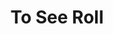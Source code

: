 ---
layout: place
title: "To See Roll"
permalink: /nevada/las-vegas/to-see-roll.html
stateAbbr: NV
stateName: Nevada
cityName: Las Vegas
seo:
  name: "To See Roll"
  type: Restaurant
  links: http://toseeroll.com/
description: "To See Roll serves delicious sushi in Las Vegas, Nevada. Try fresh Japanese dishes for a great dining experience. Available for takeout, lunch, and dinner."
place_id: ChIJFU-AGMzHyIARrJndeZWtDmQ
photos:
  - name: >-
      places/ChIJFU-AGMzHyIARrJndeZWtDmQ/photos/AeeoHcI0ySvexG_NekcPQlskYWHzPw1E4UMS8iSlSy7aQu1OyLm1ada9X4J4Kq-12ip554lWdHZK6iufKcPIwu3-XAVUymc7grYjerBA_avt5y78cjWS_JkXdWilUi9j88yDjwxzCR4w83zNt60YUIOL5GD6SlNmbP_YjYv8jDsVDbiZNBYHoLTgzTgfon0STKiVCNvas1FWCFmvvolCbqEPFW7fLjSyx-wtPZtMIbUYaDLTulHbnHfVeV10L4po7diNeXXxaSrdD5JaoObVgotxJgr9hDASgI02iy_m4rSx5Q8w6FAHONYI0TyEuKrbK9X8LW2To9Eyf2MyG7OVvYoLgkswluVJru6_li10sGFGq1_9ZeHyiorfZw89R5WeAPuRzXx60WMnigCHNaIe2eEKZepgzXg2tHornTofIUqmjBoUCxVy
    widthPx: 4000
    heightPx: 3000
    authorAttributions:
      - displayName: Motostine Collective
        uri: https://maps.google.com/maps/contrib/109476504448318258513
        photoUri: >-
          https://lh3.googleusercontent.com/a-/ALV-UjXud85U3Nt-pgpyvOaC_TmpZqDZZchHNoqNeU-keghSEN5o4dKeyQ=s100-p-k-no-mo
    flagContentUri: >-
      https://www.google.com/local/imagery/report/?cb_client=maps_api_places.places_api&image_key=!1e10!2sCIHM0ogKEICAgICxp6Wh5wE&hl=en-US
    googleMapsUri: >-
      https://www.google.com/maps/place//data=!3m4!1e2!3m2!1sCIHM0ogKEICAgICxp6Wh5wE!2e10!4m2!3m1!1s0x80c8c7cc18804f15:0x640ead9579dd99ac
  - name: >-
      places/ChIJFU-AGMzHyIARrJndeZWtDmQ/photos/AeeoHcJAXZJB-ek3in2oLiQK3o09fCiOj3RRVd6rXaw_00bu9VdB7F-QRG2xbpnEb5U3OQw_CLCJBW_V9cPY8EWoYFG_tTfDB0I2cHGZU0uX5kS6zWK5fG2nrqabx24BBQAGbwIk9duP7O-0JLRBSgTbmXxLjHv9jMThIetl3w3IDGaH9QpOTlqIJp1TLApy3S_TOcgsRhEcOs669fTn-foDo2Mc6H99u-vw_XMnPagU072-pi6Kw8HEDa19ETdKAuamy5krB24RfYGVKD8pE9o2NloqC-8du9Q1Ba6Ul9BwDiKGZ1Im-E7AdXjBogDNctmVMVuLzLKXV01VIMOMJEx4wSZdZedZBwODgvk5oWVOJG4uI7yNwjAtOxX7eSLNeKoJdTz0W3fnHzA84aI8EOpN0BU6NY-ofgIgdUJNvW-kzbRnv2M
    widthPx: 4032
    heightPx: 3024
    authorAttributions:
      - displayName: Shay Riego
        uri: https://maps.google.com/maps/contrib/114673269164313155736
        photoUri: >-
          https://lh3.googleusercontent.com/a/ACg8ocIyOG8aLmw3TBYNHFIjFbptGuP07NEr52wMaMQolhO4TSsiOw=s100-p-k-no-mo
    flagContentUri: >-
      https://www.google.com/local/imagery/report/?cb_client=maps_api_places.places_api&image_key=!1e10!2sCIHM0ogKEICAgICk7My4iAE&hl=en-US
    googleMapsUri: >-
      https://www.google.com/maps/place//data=!3m4!1e2!3m2!1sCIHM0ogKEICAgICk7My4iAE!2e10!4m2!3m1!1s0x80c8c7cc18804f15:0x640ead9579dd99ac
  - name: >-
      places/ChIJFU-AGMzHyIARrJndeZWtDmQ/photos/AeeoHcI8ZuVR1ACOjC6DC8YPG2nV-IYZA_Y8VlFZL1L5N-MCUpXNr7NoQHVq3JN9IeGWjn_Jz_f6hffZumKfUvJBKPSuk9HOAtVEcpFnndH4xqRt81jKc9djUUNP72LtlBWYsmTXzhA1h2jCXdDDJztH0v4121WaIfwfbAFtyxEaWckAkgLf-TVG91kNWM6re724eTl7dHIlCMBxCkI9x4JxZBvACWKB6tcUe3Wbbo3dnRn_kBVfJdaiPrHqUsuIVwgCtQ4bJfD87w3DCWF17LYDUpx-FrZrCZyPslkHn5bjiLGaJGmwH7kNM6Tr35iT36ZXTnfsCIJGjZp8VVjY8UIOOViZE9bwrIWbSq6ln_IZJKDfondQ-Mw25nDZAjDoP9_JnHW0nhu6nwQydP1Lgu-cAtyOf0PvdfKywl1rfi27gb8ujtGd
    widthPx: 4032
    heightPx: 3024
    authorAttributions:
      - displayName: JJ
        uri: https://maps.google.com/maps/contrib/102397102239087335148
        photoUri: >-
          https://lh3.googleusercontent.com/a/ACg8ocLu4kku4zAavI__Bh4NKvpDnlx7btnjZKVBUypQLd9o9nJEWA=s100-p-k-no-mo
    flagContentUri: >-
      https://www.google.com/local/imagery/report/?cb_client=maps_api_places.places_api&image_key=!1e10!2sCIHM0ogKEICAgMDIgKW8pAE&hl=en-US
    googleMapsUri: >-
      https://www.google.com/maps/place//data=!3m4!1e2!3m2!1sCIHM0ogKEICAgMDIgKW8pAE!2e10!4m2!3m1!1s0x80c8c7cc18804f15:0x640ead9579dd99ac
  - name: >-
      places/ChIJFU-AGMzHyIARrJndeZWtDmQ/photos/AeeoHcKG3GCEhpOCZyufEvR-yTRNQd0PMRE3OMP2S9tgJzvfH19MkMV-jA0o405p9BRtwN1Mxl2K21GsITrLPbuIscVb6DocI0x4w_tUqMmhKeUBEvmJzxEmovkGEuoH32RoqR5GWcPvcsCcUm8sXsWGWraix5kaSlMj9CnqOdFB6cy5sJjuh7mQBhDghdFs1MFrTPsiAZuEcap_qLdM_nv4qz0W4cC4wsvvBjOykNLg5-8C_p0Zm6lgo96uU0IMDyX8OBUVAFf_RPJKLz82UYnQipDhKWIn0B42pQl9vkzLKBUPMMPTzQ3eHiiuMbQuqHyFtfdBoCFQSscHp-QHq8iWHdQdS0KVI5iRdBOBnDrfugOQj96MIqR0zRTq6t1jkGsDAGi_rRj8vRDU0f_FACy74DulP-cLUuHtBHZvWuL9K0ftHg
    widthPx: 4800
    heightPx: 3600
    authorAttributions:
      - displayName: Dustin Szabo
        uri: https://maps.google.com/maps/contrib/104651232968117578259
        photoUri: >-
          https://lh3.googleusercontent.com/a-/ALV-UjU7EsFZx2-wlt_DwTt87O6uN2SjfhurnbE6Rws0RmzrEm4-ld-bCA=s100-p-k-no-mo
    flagContentUri: >-
      https://www.google.com/local/imagery/report/?cb_client=maps_api_places.places_api&image_key=!1e10!2sCIHM0ogKEICAgICr9tudZA&hl=en-US
    googleMapsUri: >-
      https://www.google.com/maps/place//data=!3m4!1e2!3m2!1sCIHM0ogKEICAgICr9tudZA!2e10!4m2!3m1!1s0x80c8c7cc18804f15:0x640ead9579dd99ac
  - name: >-
      places/ChIJFU-AGMzHyIARrJndeZWtDmQ/photos/AeeoHcKu2FOOKDWC0mQa8OTIMwJgMMkFTrz4sHk7K3aPkzDvGt3Flba4ceErmK0LLKOjc5yJcHjCqzBcW0Tp2cyCCTDvJNX6XOgVXYIadWfMJXzNn8j_RH__mIF2j33w3_BpJm3PLhn-RzHJC79RzNcaweOtXuyFEk0MuglRpgGzKKjo1Aw9jw_CFzl2WWWfm6jYgr1bvjGT-hGRTED8xGPb7q6wj6OB4lgYCfpeBPvBv9tcCZo9Jjh1QHfrmMhK5Aq_8E6XJA6mrr2DcOV-7fXAlT73lE23eUx1koNR501rgWgSH9RLDCPuTungIzA5MDsq0iOs0LoBXacyDYvD-xX9q9xc-swjFw-6nUx6siW-SX5ctq_al_Kb1CUjEM_3et_C2bA6g27Yvc3t4ZiX66O_Tz_lNJ7VmadWHvmm8p49Op9eHQ
    widthPx: 4000
    heightPx: 3000
    authorAttributions:
      - displayName: Motostine Collective
        uri: https://maps.google.com/maps/contrib/109476504448318258513
        photoUri: >-
          https://lh3.googleusercontent.com/a-/ALV-UjXud85U3Nt-pgpyvOaC_TmpZqDZZchHNoqNeU-keghSEN5o4dKeyQ=s100-p-k-no-mo
    flagContentUri: >-
      https://www.google.com/local/imagery/report/?cb_client=maps_api_places.places_api&image_key=!1e10!2sCIHM0ogKEICAgICxp6XpLw&hl=en-US
    googleMapsUri: >-
      https://www.google.com/maps/place//data=!3m4!1e2!3m2!1sCIHM0ogKEICAgICxp6XpLw!2e10!4m2!3m1!1s0x80c8c7cc18804f15:0x640ead9579dd99ac
  - name: >-
      places/ChIJFU-AGMzHyIARrJndeZWtDmQ/photos/AeeoHcLxaLt45qlLp3FJi69bfrzSyXdpQ4OWxj0aK3n3r5Xkm_s91pJYAbdOl_-wOOhSeLbBQx8F8uiPFzA_LY8BbSfBwCHr36kxb1d9_qrLfKTH6r2beuWsOrCq5giBRfxigJvru40ihaSWuWejhi3K__3xPNPtvkQ3Jw-uLtrJMDhcbGMq6GEX0xJqFCHtaSs6Zv40ZCXXro4nhrO1AaDwLJ2aRJU9ovW47K6VaDsoHKzi54_iWJa4XbblY87_6I2L-7xtcwvoa19S4F5P84-sCVTMKARlt-N-RUHIfrwfxriA4obs1EDBbVoke7Vpohk7HY_yL2BvnJ-6jWMsi4idjZlfOCQqoekRjo54M0UTeI10_d8fEdY2cEkz2gz7dqs5sYo-mRm-D9X4BQj1dDBl29VW_fyrnzrmO2_Sk4UyTiHI_Q
    widthPx: 1862
    heightPx: 1785
    authorAttributions:
      - displayName: Ava L
        uri: https://maps.google.com/maps/contrib/116674477245713427320
        photoUri: >-
          https://lh3.googleusercontent.com/a/ACg8ocLur8rE9tpynkNi4-GtVfdvRMofMG7EbpN7quGZeOp3-TwFvD4=s100-p-k-no-mo
    flagContentUri: >-
      https://www.google.com/local/imagery/report/?cb_client=maps_api_places.places_api&image_key=!1e10!2sCIHM0ogKEICAgIC3-urjGQ&hl=en-US
    googleMapsUri: >-
      https://www.google.com/maps/place//data=!3m4!1e2!3m2!1sCIHM0ogKEICAgIC3-urjGQ!2e10!4m2!3m1!1s0x80c8c7cc18804f15:0x640ead9579dd99ac
  - name: >-
      places/ChIJFU-AGMzHyIARrJndeZWtDmQ/photos/AeeoHcKBPKBf7Fm8JBRUSMjvYUQNsqwQZ9Z6SEWHt5H2UzrwZ9uzxpmc0kXS78AgvD2Hdfesbs2tQQvST-lf1xteIM3d_OoqikV2T2AO0CErBkJVxmjyPfZcu0Zcl5Vc7kKaGRLLW2LRuzrBbm13I7U4mdEY9FylXgLe-jedANkqg8OLvt3HYjLZ2PDPTD5gS-S5P7R7bwcE0QndN1GPpLrqGPfFAMndn5EcWZgEgigUIxt1Kws0EA8U1eHgISRUFpGqWK6m0HE6n9bICv-ENhL2iNZPdn3NPXf7EVrPnD3KY71UZh-er-bgFc6FvVLJ74ssFuYryw3vj1a9msWLM8j_QE5I1DsrvoTwXOwX7YauwbJQKPWe_bfunAyIQV8_TxCYNe0wEtssmJIlbj9XMdFRDMdFy7h1v-wpJBSgo20sjh1ZUQ
    widthPx: 4800
    heightPx: 3600
    authorAttributions:
      - displayName: Dustin Szabo
        uri: https://maps.google.com/maps/contrib/104651232968117578259
        photoUri: >-
          https://lh3.googleusercontent.com/a-/ALV-UjU7EsFZx2-wlt_DwTt87O6uN2SjfhurnbE6Rws0RmzrEm4-ld-bCA=s100-p-k-no-mo
    flagContentUri: >-
      https://www.google.com/local/imagery/report/?cb_client=maps_api_places.places_api&image_key=!1e10!2sCIHM0ogKEICAgICr9tudFA&hl=en-US
    googleMapsUri: >-
      https://www.google.com/maps/place//data=!3m4!1e2!3m2!1sCIHM0ogKEICAgICr9tudFA!2e10!4m2!3m1!1s0x80c8c7cc18804f15:0x640ead9579dd99ac
  - name: >-
      places/ChIJFU-AGMzHyIARrJndeZWtDmQ/photos/AeeoHcIXlxN8iKs-NaeeT708B3eMjiefCFx2mzYZhrL30DqO2X7gBwPSPf__DSkwcII8aPK1VWYmpzKfGY81w_C9mX9sXaVK5zP7OexToNaATDQoEubeUuwPVnJ31E4g2RWPnrf1ulc0M4IKjSBa7i-Tw_CjhrGgm52GeJcDJ1kA8YMCImtwg5THsFbaJkFnK6yHTxz6cmaF1BRv2-9_vD5x_sgiHOngUO__kWh3RlVNJD72N1A13BjycpIeoH8t4eLQS0bCER5ePyoSL4xWOs0phNw5xSIUtRxMpflQGC8JGVCp5Yqsa7N2qWDsa9S1Uk5gPEOluVMas1xLFBqShRvji4a1VTMMLE-OBE0--wgZMcLcljm3GmBJugNFur50Sf1JRzEX9j0KUqd2LZHYlK9UsU4XIK5d_w1YHusLx-IE5SS8eA
    widthPx: 2560
    heightPx: 1920
    authorAttributions:
      - displayName: No Passports Needed
        uri: https://maps.google.com/maps/contrib/109491408235330682807
        photoUri: >-
          https://lh3.googleusercontent.com/a-/ALV-UjVzoKEvesWsi8jE9-hmMkNcmZazVrHMcg75yKxBdunsEGpVnU_cGQ=s100-p-k-no-mo
    flagContentUri: >-
      https://www.google.com/local/imagery/report/?cb_client=maps_api_places.places_api&image_key=!1e10!2sCIHM0ogKEICAgIDcqIqjaQ&hl=en-US
    googleMapsUri: >-
      https://www.google.com/maps/place//data=!3m4!1e2!3m2!1sCIHM0ogKEICAgIDcqIqjaQ!2e10!4m2!3m1!1s0x80c8c7cc18804f15:0x640ead9579dd99ac
  - name: >-
      places/ChIJFU-AGMzHyIARrJndeZWtDmQ/photos/AeeoHcLpqe1bvUQo4yAwOgj6NfRzfbpzt_SYzxxMyNvcEmmBXK08d-BTCmY5ADoaOd8dOBl5aIjWf1FSZmfHU7A_jEViBdOCByH9D6P2yJR-vD03Fk7tR6cRR0BC1B8HyXdujKDPmgPt6wfcp31oqiGgQkRk8FdRkBPXJs-NnMtBopLSpu8bJxOUtnnDFk0tppi1IgFK3rOgDI0aUQsCTd-iiIsAi_FcAN5xYY7QvfTtNSG4vvSQaf0oqiz_d74lrGGnhxExT5V1k6rR9XK7fEPSXQAkm71OaKULrBPkOZko3fSjcv1zZyAeRHPGc3SghcM0bILCWV7vGJDrRVIBbgaELPWRoGwmeXfFtQmT40q0GBAF3p6JiWMv3IyRAZ7igtBZAOG2yJ2090iP5T56Rryftu6QNL-k9-b23P2k5vDPmSxkgQ
    widthPx: 3000
    heightPx: 4000
    authorAttributions:
      - displayName: Megan
        uri: https://maps.google.com/maps/contrib/112324201462366042189
        photoUri: >-
          https://lh3.googleusercontent.com/a-/ALV-UjUgPAaukySfdNzTGsxRGQlikWcKGcjJlOk9qzkN4tmhp7JZHVaeng=s100-p-k-no-mo
    flagContentUri: >-
      https://www.google.com/local/imagery/report/?cb_client=maps_api_places.places_api&image_key=!1e10!2sCIHM0ogKEICAgID3gOrUGg&hl=en-US
    googleMapsUri: >-
      https://www.google.com/maps/place//data=!3m4!1e2!3m2!1sCIHM0ogKEICAgID3gOrUGg!2e10!4m2!3m1!1s0x80c8c7cc18804f15:0x640ead9579dd99ac
  - name: >-
      places/ChIJFU-AGMzHyIARrJndeZWtDmQ/photos/AeeoHcKY7ozNbsPekXqhH7J_a-KtG5LTmSzn963ijfT9Dm9PoXYnUb7pTF9oLuypqnoFQuxePQdKybaoe1fOxUXgiWrPbZpJx5xVN4vSu9zJ8Ir2FmXpdo_QiCAJaDqDpK23xBLW5-lFBE1bfXUh5N2IjXph6XOHEQj4pxOlDgJmwP51H9Y0cQpWoyN7zRZe5OQoEKJEgHTZ3GWhpSPuF55X83y38C-remH0zlNuhWuc9ShVesX3O2pJmkVD8ny0h5aDzP3RUdro5C-sfSsKY2006zdCDVcpW2ZsZyz7agvsmX1iOydZtLyTPmM9D3Fz9fmQwko6BxdhPHQmDZodEXNcKojtr2YMxHWtbrqM32fj3qkUnt5Wei4l4tatLZemBd77OAWDv9bfrBwB-zBAE-y30AH6dVilLp7djuu630ZRO7G-Cw
    widthPx: 4800
    heightPx: 2700
    authorAttributions:
      - displayName: John Dumas Sr
        uri: https://maps.google.com/maps/contrib/107240305692975898211
        photoUri: >-
          https://lh3.googleusercontent.com/a-/ALV-UjVxi3J5LTEdslEXq6qkVOpIuOkIRrTQiqFE9y-ZJUiLLlJ4OAKplA=s100-p-k-no-mo
    flagContentUri: >-
      https://www.google.com/local/imagery/report/?cb_client=maps_api_places.places_api&image_key=!1e10!2sCIHM0ogKEICAgICEov-3BA&hl=en-US
    googleMapsUri: >-
      https://www.google.com/maps/place//data=!3m4!1e2!3m2!1sCIHM0ogKEICAgICEov-3BA!2e10!4m2!3m1!1s0x80c8c7cc18804f15:0x640ead9579dd99ac
address: 7040 S Rainbow Blvd UNIT 110, Las Vegas, NV 89113, USA
street: 7040 S Rainbow Blvd UNIT 110
city: Las Vegas
state: NV
zip: '89113'
country: USA
neighborhood: null
latitude: '36.060521'
longitude: '-115.241666'
accessibility_options:
  wheelchairAccessibleParking: true
  wheelchairAccessibleEntrance: true
  wheelchairAccessibleRestroom: true
  wheelchairAccessibleSeating: true
business_status: OPERATIONAL
name: To See Roll
google_maps_links:
  directionsUri: >-
    https://www.google.com/maps/dir//''/data=!4m7!4m6!1m1!4e2!1m2!1m1!1s0x80c8c7cc18804f15:0x640ead9579dd99ac!3e0
  placeUri: https://maps.google.com/?cid=7209890910973041068
  writeAReviewUri: >-
    https://www.google.com/maps/place//data=!4m3!3m2!1s0x80c8c7cc18804f15:0x640ead9579dd99ac!12e1
  reviewsUri: >-
    https://www.google.com/maps/place//data=!4m4!3m3!1s0x80c8c7cc18804f15:0x640ead9579dd99ac!9m1!1b1
  photosUri: >-
    https://www.google.com/maps/place//data=!4m3!3m2!1s0x80c8c7cc18804f15:0x640ead9579dd99ac!10e5
primary_type: Japanese Restaurant
opening_hours:
  regular: null
  current: null
secondary_opening_hours:
  regular:
    weekdayDescriptions: null
    type: null
  current:
    weekdayDescriptions: null
    type: null
phone: (702) 722-2822
price_level: PRICE_LEVEL_INEXPENSIVE
price_range: $10 &ndash; $20
rating: '4.5'
rating_count: 0
website: http://toseeroll.com/
reviews:
  - name: >-
      places/ChIJFU-AGMzHyIARrJndeZWtDmQ/reviews/ChdDSUhNMG9nS0VJQ0FnSUMzLXVyanFRRRAB
    relativePublishTimeDescription: 5 months ago
    rating: 5
    text:
      text: >-
        I ate the Korean style poke bowl, and it was the best poke I’ve eaten.
        Food was fresh and flavorful. I also love that the bowls are large for
        us to mix our food without spilling over. Costumer service was great.
        They gave us lots of recommendations & checked up on us as we dined in.
        Next time, we will dine in to try their hibachi grill.
      languageCode: en
    originalText:
      text: >-
        I ate the Korean style poke bowl, and it was the best poke I’ve eaten.
        Food was fresh and flavorful. I also love that the bowls are large for
        us to mix our food without spilling over. Costumer service was great.
        They gave us lots of recommendations & checked up on us as we dined in.
        Next time, we will dine in to try their hibachi grill.
      languageCode: en
    authorAttribution:
      displayName: Ava L
      uri: https://www.google.com/maps/contrib/116674477245713427320/reviews
      photoUri: >-
        https://lh3.googleusercontent.com/a/ACg8ocLur8rE9tpynkNi4-GtVfdvRMofMG7EbpN7quGZeOp3-TwFvD4=s128-c0x00000000-cc-rp-mo-ba2
    publishTime: '2024-11-05T00:57:31.870885Z'
    flagContentUri: >-
      https://www.google.com/local/review/rap/report?postId=ChdDSUhNMG9nS0VJQ0FnSUMzLXVyanFRRRAB&d=17924085&t=1
    googleMapsUri: >-
      https://www.google.com/maps/reviews/data=!4m6!14m5!1m4!2m3!1sChdDSUhNMG9nS0VJQ0FnSUMzLXVyanFRRRAB!2m1!1s0x80c8c7cc18804f15:0x640ead9579dd99ac
  - name: >-
      places/ChIJFU-AGMzHyIARrJndeZWtDmQ/reviews/ChZDSUhNMG9nS0VJQ0FnSUQzZ09yVUtnEAE
    relativePublishTimeDescription: 5 months ago
    rating: 5
    text:
      text: >-
        Hands down my fav spot, always greeted with a smile. I love that they
        have a 5 protein option so we don't have to worry about the charge to
        add extra scoops. The fish is fresh decent amount of sauce/ topping
        options and it is always very clean highly recommend 👌
      languageCode: en
    originalText:
      text: >-
        Hands down my fav spot, always greeted with a smile. I love that they
        have a 5 protein option so we don't have to worry about the charge to
        add extra scoops. The fish is fresh decent amount of sauce/ topping
        options and it is always very clean highly recommend 👌
      languageCode: en
    authorAttribution:
      displayName: Megan
      uri: https://www.google.com/maps/contrib/112324201462366042189/reviews
      photoUri: >-
        https://lh3.googleusercontent.com/a-/ALV-UjUgPAaukySfdNzTGsxRGQlikWcKGcjJlOk9qzkN4tmhp7JZHVaeng=s128-c0x00000000-cc-rp-mo-ba2
    publishTime: '2024-11-10T23:30:00.332508Z'
    flagContentUri: >-
      https://www.google.com/local/review/rap/report?postId=ChZDSUhNMG9nS0VJQ0FnSUQzZ09yVUtnEAE&d=17924085&t=1
    googleMapsUri: >-
      https://www.google.com/maps/reviews/data=!4m6!14m5!1m4!2m3!1sChZDSUhNMG9nS0VJQ0FnSUQzZ09yVUtnEAE!2m1!1s0x80c8c7cc18804f15:0x640ead9579dd99ac
  - name: >-
      places/ChIJFU-AGMzHyIARrJndeZWtDmQ/reviews/ChdDSUhNMG9nS0VJQ0FnTUNBN01DaTFRRRAB
    relativePublishTimeDescription: 2 months ago
    rating: 5
    text:
      text: >-
        Came in for sushi lunch and they did not disappoint!

        Service is quick, they understand; I'm on a lunch break!

        Prices are typical for rolls, starting 8$.

        This is the 1st time I've eaten here so I only had 2 rolls but I'm
        hooked on the 007... crab, shrimp, avocado... so ono.

        I be back to try others 🤤
      languageCode: en
    originalText:
      text: >-
        Came in for sushi lunch and they did not disappoint!

        Service is quick, they understand; I'm on a lunch break!

        Prices are typical for rolls, starting 8$.

        This is the 1st time I've eaten here so I only had 2 rolls but I'm
        hooked on the 007... crab, shrimp, avocado... so ono.

        I be back to try others 🤤
      languageCode: en
    authorAttribution:
      displayName: Mahealani C.
      uri: https://www.google.com/maps/contrib/115844149980008696688/reviews
      photoUri: >-
        https://lh3.googleusercontent.com/a-/ALV-UjWYNBAmngjkfEQmWBhCX9PLpeOr0MwXdMKgPrfejvQHojk4MEqF=s128-c0x00000000-cc-rp-mo-ba5
    publishTime: '2025-01-30T03:14:16.641229Z'
    flagContentUri: >-
      https://www.google.com/local/review/rap/report?postId=ChdDSUhNMG9nS0VJQ0FnTUNBN01DaTFRRRAB&d=17924085&t=1
    googleMapsUri: >-
      https://www.google.com/maps/reviews/data=!4m6!14m5!1m4!2m3!1sChdDSUhNMG9nS0VJQ0FnTUNBN01DaTFRRRAB!2m1!1s0x80c8c7cc18804f15:0x640ead9579dd99ac
  - name: >-
      places/ChIJFU-AGMzHyIARrJndeZWtDmQ/reviews/ChdDSUhNMG9nS0VJQ0FnSURobEpEOV9BRRAB
    relativePublishTimeDescription: 6 months ago
    rating: 5
    text:
      text: >-
        Had to try the NEW ‘Smokeless Hibachi Grill’ at To See Roll on South
        Rainbow!

        Had a great dinner experience and felt compelled to share some photos of
        the experience.

        Apparently, this is the ONLY Smokeless Hibachi Grill in the Las Vegas
        area.
      languageCode: en
    originalText:
      text: >-
        Had to try the NEW ‘Smokeless Hibachi Grill’ at To See Roll on South
        Rainbow!

        Had a great dinner experience and felt compelled to share some photos of
        the experience.

        Apparently, this is the ONLY Smokeless Hibachi Grill in the Las Vegas
        area.
      languageCode: en
    authorAttribution:
      displayName: LasVegas KungFu
      uri: https://www.google.com/maps/contrib/105396016526173047136/reviews
      photoUri: >-
        https://lh3.googleusercontent.com/a-/ALV-UjWq0Fo6XrZ8HNfpaaQL2BP2qtPbpqUgiqYtzpj-Pe9Lyuxsbdpt=s128-c0x00000000-cc-rp-mo-ba4
    publishTime: '2024-09-23T22:00:58.375719Z'
    flagContentUri: >-
      https://www.google.com/local/review/rap/report?postId=ChdDSUhNMG9nS0VJQ0FnSURobEpEOV9BRRAB&d=17924085&t=1
    googleMapsUri: >-
      https://www.google.com/maps/reviews/data=!4m6!14m5!1m4!2m3!1sChdDSUhNMG9nS0VJQ0FnSURobEpEOV9BRRAB!2m1!1s0x80c8c7cc18804f15:0x640ead9579dd99ac
  - name: >-
      places/ChIJFU-AGMzHyIARrJndeZWtDmQ/reviews/ChdDSUhNMG9nS0VJQ0FnSUNyOXR1ZHhBRRAB
    relativePublishTimeDescription: 9 months ago
    rating: 3
    text:
      text: >-
        Stopped in for a quick solo bite. They are under renovation inside which
        was quite odd but they have a little bit of seating upfront still.
        Staff, friendly and alert, I was greeted upon entry.


        The prices are rather high  for Poke especially considering the quality
        of ingredients was nothing special. I ordered a rainbow roll in addition
        to the Poké bowl and requested no cucumber which was acknowledged but
        not followed through with. The rainbow roll was super jumbo compared to
        all you can eat places with extra crab added on top, which was pretty
        awesome. The water is really disgusting. Not sure what’s going on there.


        I’d give the food and service four stars and the atmosphere one star to
        round out to a 3.5.
      languageCode: en
    originalText:
      text: >-
        Stopped in for a quick solo bite. They are under renovation inside which
        was quite odd but they have a little bit of seating upfront still.
        Staff, friendly and alert, I was greeted upon entry.


        The prices are rather high  for Poke especially considering the quality
        of ingredients was nothing special. I ordered a rainbow roll in addition
        to the Poké bowl and requested no cucumber which was acknowledged but
        not followed through with. The rainbow roll was super jumbo compared to
        all you can eat places with extra crab added on top, which was pretty
        awesome. The water is really disgusting. Not sure what’s going on there.


        I’d give the food and service four stars and the atmosphere one star to
        round out to a 3.5.
      languageCode: en
    authorAttribution:
      displayName: Dustin Szabo
      uri: https://www.google.com/maps/contrib/104651232968117578259/reviews
      photoUri: >-
        https://lh3.googleusercontent.com/a-/ALV-UjU7EsFZx2-wlt_DwTt87O6uN2SjfhurnbE6Rws0RmzrEm4-ld-bCA=s128-c0x00000000-cc-rp-mo-ba6
    publishTime: '2024-07-07T03:02:52.392201Z'
    flagContentUri: >-
      https://www.google.com/local/review/rap/report?postId=ChdDSUhNMG9nS0VJQ0FnSUNyOXR1ZHhBRRAB&d=17924085&t=1
    googleMapsUri: >-
      https://www.google.com/maps/reviews/data=!4m6!14m5!1m4!2m3!1sChdDSUhNMG9nS0VJQ0FnSUNyOXR1ZHhBRRAB!2m1!1s0x80c8c7cc18804f15:0x640ead9579dd99ac
parking_options:
  freeParkingLot: true
  freeStreetParking: true
  valetParking: false
payment_options:
  acceptsCreditCards: true
  acceptsDebitCards: true
  acceptsCashOnly: false
  acceptsNfc: true
allow_dogs: null
curbside_pickup: null
delivery: null
dine_in: true
good_for_children: true
good_for_groups: true
good_for_sports: true
live_music: false
menu_for_children: true
outdoor_seating: false
reservable: true
restroom: true
serves_beer: true
serves_breakfast: false
serves_brunch: null
serves_cocktails: null
serves_coffee: false
serves_dinner: true
serves_dessert: true
serves_lunch: true
serves_vegetarian_food: null
serves_wine: true
takeout: true
update_category: essentials
summary: null

---
